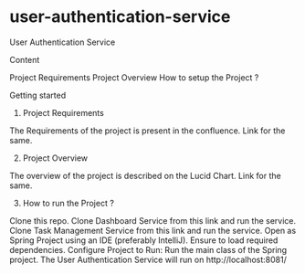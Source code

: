 # user-authentication-service

User Authentication Service

Content

Project Requirements
Project Overview
How to setup the Project ?


Getting started
1. Project Requirements

The Requirements of the project is present in the confluence. Link for the same.

2. Project Overview

The overview of the project is described on the Lucid Chart. Link for the same.

3. How to run the Project ?

Clone this repo.
Clone Dashboard Service from this link and run the service.
Clone Task Management Service from this link and run the service.
Open as Spring Project using an IDE (preferably IntelliJ).
Ensure to load required dependencies.
Configure Project to Run: Run the main class of the Spring project.
The User Authentication Service will run on http://localhost:8081/
